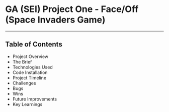 # GA (SEI) Project One - Face/Off (Space Invaders Game)
---
## Table of Contents
- Project Overview
- The Brief
- Technologies Used
- Code Installation
- Project Timeline
- Challenges
- Bugs
- Wins
- Future Improvements
- Key Learnings
